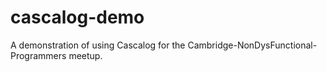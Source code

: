 cascalog-demo
=============

A demonstration of using Cascalog for the Cambridge-NonDysFunctional-Programmers meetup.
